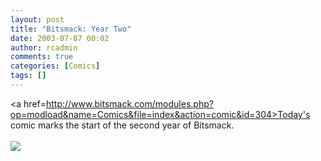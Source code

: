 ```yaml
---
layout: post
title: "Bitsmack: Year Two"
date: 2003-07-07 00:02
author: rcadmin
comments: true
categories: [Comics]
tags: []
---
```

<a href=http://www.bitsmack.com/modules.php?op=modload&name=Comics&file=index&action=comic&id=304>Today's comic</a> marks the start of the second year of Bitsmack.<Br><br><!--more--><img src='http://dl.bitsmack.com/comics/20030707.gif'   />
